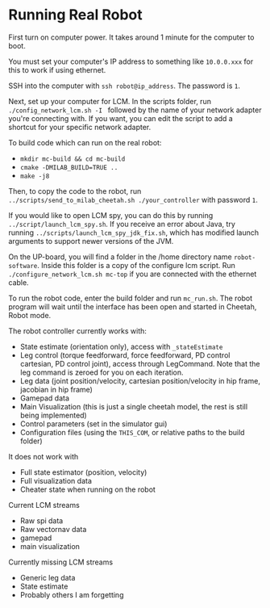 # Running Real Robot

First turn on computer power.  It takes around 1 minute for the computer to boot.

You must set your computer's IP address to something like `10.0.0.xxx` for this to work if using ethernet.

SSH into the computer with `ssh robot@ip_address`.  The password is `1`.  

Next, set up your computer for LCM.  In the scripts folder, run `./config_network_lcm.sh -I ` followed by the name of your network adapter you're connecting with.  If you want, you can edit the script to add a shortcut for your specific network adapter.

To build code which can run on the real robot:

- `mkdir mc-build && cd mc-build`
- `cmake -DMILAB_BUILD=TRUE ..`
- `make -j8`

Then, to copy the code to the robot, run `../scripts/send_to_milab_cheetah.sh ./your_controller` with password `1`.

If you would like to open LCM spy, you can do this by running `../script/launch_lcm_spy.sh`.  If you receive an error about Java, try running `../scripts/launch_lcm_spy_jdk_fix.sh`, which has modified launch arguments to support newer versions of the JVM.

On the UP-board, you will find a folder in the /home directory name `robot-software`.  Inside this folder is a copy of the configure lcm script.  Run `./configure_network_lcm.sh mc-top` if you are connected with the ethernet cable.

To run the robot code, enter the build folder and run `mc_run.sh`.  The robot program will wait until the interface has been open and started in Cheetah, Robot mode.

The robot controller currently works with:

- State estimate (orientation only), access with `_stateEstimate`
- Leg control (torque feedforward, force feedforward, PD control cartesian, PD control joint), access through LegCommand.  Note that the leg command is zeroed for you on each iteration.
- Leg data (joint position/velocity, cartesian position/velocity in hip frame, jacobian in hip frame)
- Gamepad data
- Main Visualization (this is just a single cheetah model, the rest is still being implemented)
- Control parameters (set in the simulator gui)
- Configuration files (using the `THIS_COM`, or relative paths to the build folder)


It does not work with
- Full state estimator (position, velocity)
- Full visualization data
- Cheater state when running on the robot

Current LCM streams
- Raw spi data
- Raw vectornav data
- gamepad
- main visualization

Currently missing LCM streams
- Generic leg data
- State estimate
- Probably others I am forgetting

